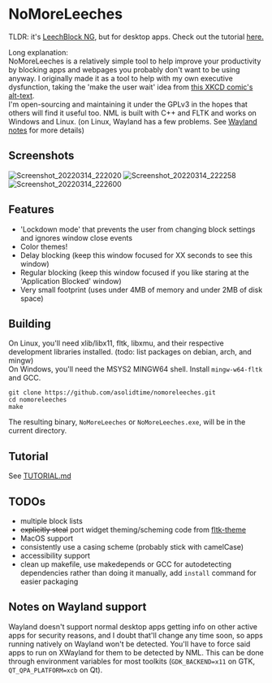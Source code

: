 # NoMoreLeeches
TLDR: it's [LeechBlock NG](https://addons.mozilla.org/en-US/firefox/addon/leechblock-ng/), but for desktop apps. Check out the tutorial [here.](https://github.com/asolidtime/NoMoreLeeches/blob/main/TUTORIAL.md)  

Long explanation:  
NoMoreLeeches is a relatively simple tool to help improve your productivity by blocking apps and webpages you probably don't want to be using anyway. I originally made it as a tool to help with my own executive dysfunction, taking the 'make the user wait' idea from [this XKCD comic's alt-text](https://m.xkcd.com/862/).  
I'm open-sourcing and maintaining it under the GPLv3 in the hopes that others will find it useful too. NML is built with C++ and FLTK and works on Windows and Linux. (on Linux, Wayland has a few problems. See [Wayland notes](#notes-on-wayland-support) for more details)  

## Screenshots
![Screenshot_20220314_222020](https://user-images.githubusercontent.com/75963592/158299544-4fa8f560-8aee-4856-b6d2-b9b8b236ea99.png)
![Screenshot_20220314_222258](https://user-images.githubusercontent.com/75963592/158299833-b5c0372b-bddd-459c-9fb6-73ef56423eb8.png)
![Screenshot_20220314_222600](https://user-images.githubusercontent.com/75963592/158300219-38aedf73-cbd3-4d23-9ffa-207f7b08fb6b.png)

## Features
- 'Lockdown mode' that prevents the user from changing block settings and ignores window close events
- Color themes!
- Delay blocking (keep this window focused for XX seconds to see this window)
- Regular blocking (keep this window focused if you like staring at the 'Application Blocked' window)
- Very small footprint (uses under 4MB of memory and under 2MB of disk space)

## Building
On Linux, you'll need xlib/libx11, fltk, libxmu, and their respective development libraries installed. (todo: list packages on debian, arch, and mingw)  
On Windows, you'll need the MSYS2 MINGW64 shell. Install `mingw-w64-fltk` and GCC.  
```
git clone https://github.com/asolidtime/nomoreleeches.git
cd nomoreleeches
make
```
The resulting binary, `NoMoreLeeches` or `NoMoreLeeches.exe`, will be in the current directory.

## Tutorial
See [TUTORIAL.md](https://github.com/asolidtime/NoMoreLeeches/blob/main/TUTORIAL.md)

## TODOs
- multiple block lists
- ~~explicitly steal~~ port widget theming/scheming code from [fltk-theme](https://github.com/fltk-rs/fltk-theme)
- MacOS support
- consistently use a casing scheme (probably stick with camelCase)
- accessibility support
- clean up makefile, use makedepends or GCC for autodetecting dependencies rather than doing it manually, add `install` command for easier packaging

## Notes on Wayland support
Wayland doesn't support normal desktop apps getting info on other active apps for security reasons, and I doubt that'll change any time soon, so apps running natively on Wayland won't be detected. You'll have to force said apps to run on XWayland for them to be detected by NML. This can be done through environment variables for most toolkits (`GDK_BACKEND=x11` on GTK, `QT_QPA_PLATFORM=xcb` on Qt).
